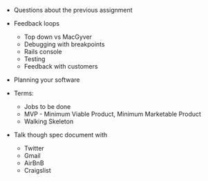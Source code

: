 * Questions about the previous assignment

* Feedback loops
  * Top down vs MacGyver
  * Debugging with breakpoints
  * Rails console
  * Testing
  * Feedback with customers

* Planning your software

* Terms:
  * Jobs to be done
  * MVP - Minimum Viable Product, Minimum Marketable Product
  * Walking Skeleton

* Talk though spec document with
  * Twitter
  * Gmail
  * AirBnB
  * Craigslist
